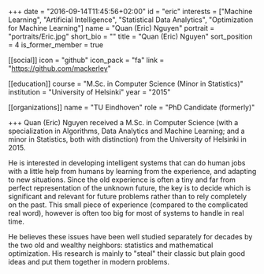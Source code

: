 +++
date = "2016-09-14T11:45:56+02:00"
id = "eric"
interests = ["Machine Learning", "Artificial Intelligence", "Statistical Data Analytics", "Optimization for Machine Learning"]
name = "Quan (Eric) Nguyen"
portrait = "portraits/Eric.jpg"
short_bio = ""
title = "Quan (Eric) Nguyen"
sort_position = 4
is_former_member = true

[[social]]
    icon = "github"
    icon_pack = "fa"
    link = "https://github.com/mackerley"

[[education]]
    course = "M.Sc. in Computer Science (Minor in Statistics)"
    institution = "University of Helsinki"
    year = "2015"

[[organizations]]
    name = "TU Eindhoven"
    role = "PhD Candidate (formerly)"

+++
Quan (Eric) Nguyen received a M.Sc. in Computer Science (with a specialization in Algorithms, Data Analytics and Machine Learning; and a minor in Statistics, both with distinction) from the University of Helsinki in 2015.

He is interested in developing intelligent systems that can do human jobs with a little help from humans by learning from the experience, and adapting to new situations. Since the old experience is often a tiny and far from perfect representation of the unknown future, the key is to decide which is significant and relevant for future problems rather than to rely completely on the past. This small piece of experience (compared to the complicated real word), however is often too big for most of systems to handle in real time.

He believes these issues have been well studied separately for decades by the two old and wealthy neighbors: statistics and mathematical optimization. His research is mainly to "steal" their classic but plain good ideas and put them together in modern problems.